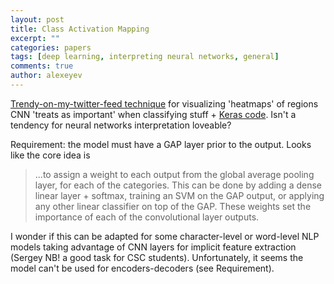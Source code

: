 ```yaml
---
layout: post
title: Class Activation Mapping
excerpt: ""
categories: papers
tags: [deep learning, interpreting neural networks, general]
comments: true
author: alexeyev
---
```


[Trendy-on-my-twitter-feed technique](http://cnnlocalization.csail.mit.edu/) 
for visualizing 'heatmaps' of regions CNN 'treats as important' when classifying stuff + 
[Keras code](https://github.com/jacobgil/keras-cam). Isn't a tendency for neural networks interpretation loveable?

Requirement: the model must have a GAP layer prior to the output.
Looks like the core idea is


> ...to assign a weight to each output from the global average pooling layer, for each of the categories. This can be done by adding a dense linear layer + softmax, training an SVM on the GAP output, or applying any other linear classifier on top of the GAP. These weights set the importance of each of the convolutional layer outputs.


I wonder if this can be adapted for some character-level or word-level NLP models taking advantage of CNN layers 
for implicit feature extraction (Sergey NB! a good task for CSC students). Unfortunately, it seems 
the model can't be used for encoders-decoders (see Requirement).
